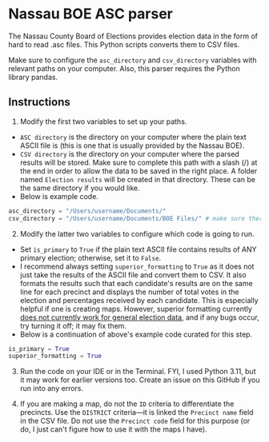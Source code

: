 # Nassau BOE ASC parser

The Nassau County Board of Elections provides election data in the form of hard to read .asc files. This Python scripts converts them to CSV files.

Make sure to configure the `asc_directory` and `csv_directory` variables with relevant paths on your computer. Also, this parser requires the Python library pandas.

## Instructions

1. Modify the first two variables to set up your paths.
- `ASC directory` is the directory on your computer where the plain text ASCII file is (this is one that is usually provided by the Nassau BOE).
- `CSV directory` is the directory on your computer where the parsed results will be stored. Make sure to complete this path with a slash (/) at the end in order to allow the data to be saved in the right place. A folder named `Election results` will be created in that directory. These can be the same directory if you would like.
- Below is example code.

```python
asc_directory = "/Users/username/Documents/"
csv_directory = "/Users/username/Documents/BOE Files/" # make sure there is a slash at the end
```
2. Modify the latter two variables to configure which code is going to run.
- Set `is_primary` to `True` if the plain text ASCII file contains results of ANY primary election; otherwise, set it to `False`.
- I recommend always setting `superior_formatting` to `True` as it does not just take the results of the ASCII file and convert them to CSV. It also formats the results such that each candidate's results are on the same line for each precinct and displays the number of total votes in the election and percentages received by each candidate. This is especially helpful if one is creating maps. However, superior formatting currently [does not currently work for general election data](https://github.com/tbrechner/Nassau-BOE-ASC-parser/issues/1), and if any bugs occur, try turning it off; it may fix them.
- Below is a continuation of above's example code curated for this step.

```python
is_primary = True
superior_formatting = True
```
3. Run the code on your IDE or in the Terminal. FYI, I used Python 3.11, but it may work for earlier versions too. Create an issue on this GitHub if you run into any errors.

4. If you are making a map, do not the `ID` criteria to differentiate the precincts. Use the `DISTRICT` criteria—it is linked the `Precinct name` field in the CSV file. Do not use the `Precinct code` field for this purpose (or do, I just can't figure how to use it with the maps I have).
